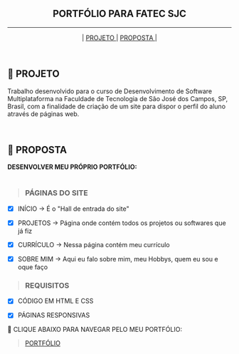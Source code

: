<p align="center">
      <h2 align="center">PORTFÓLIO PARA FATEC SJC</h2>
<p align="center">
      
<hr>

<p align="center">
  | <a href ="#rocket-PROJETO"> PROJETO </a>  | 
  <a href ="#dart-PROPOSTA"> PROPOSTA </a>  | 
</p>

<br>

## :rocket: PROJETO
Trabalho desenvolvido para o curso de Desenvolvimento de Software Multiplataforma na Faculdade de Tecnologia de São José dos Campos, SP, Brasil, com a finalidade de criação de um site para dispor o perfil do aluno através de páginas web.

<br>

## :dart: PROPOSTA

**DESENVOLVER MEU PRÓPRIO PORTFÓLIO:**<br><br>

> <h3>PÁGINAS DO SITE</h3>

 - [x] INÍCIO -> É o "Hall de entrada do site"
 - [x] PROJETOS -> Página onde contém todos os projetos ou softwares que já fiz
 - [x] CURRÍCULO -> Nessa página contém meu currículo
 - [x] SOBRE MIM -> Aqui eu falo sobre mim, meu Hobbys, quem eu sou e oque faço


> <h3>REQUISITOS</h3>

 - [x]  CÓDIGO EM HTML E CSS
 - [x]  PÁGINAS RESPONSIVAS


  
:link: CLIQUE ABAIXO PARA NAVEGAR PELO MEU PORTFÓLIO:  
> [PORTFÓLIO](https://bit.ly/3CqNoZm)
      
